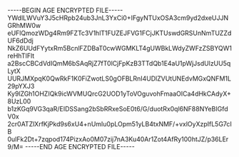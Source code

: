 -----BEGIN AGE ENCRYPTED FILE-----
YWdlLWVuY3J5cHRpb24ub3JnL3YxCi0+IFgyNTUxOSA3cm9yd2dxeUJJNGRhMW0w
eUFlQmozWDg4Rm9FZTc3V1hlT1FUZEJFVG1FCjJKTUswdGRSUnNmTUZZdUF6dDdj
NkZ6UUdFYytxRm5BcnlFZDBaT0cwWGMKLT4gUWBkLWdyZWFzZSBYQW1reHhTIFlt
a2BscCBCdVdIQmM6bSAqRjZ7fT0lCjFpKzB3TTdQb1E4aU1pWjJsdUlzUU5qLytX
UURJMXpqK0QwRkF1K0FiZwotLS0gOFBLRnI4UDlZVUtUNEdvMGxQNFM1L29pYXJ3
Ky9lZGh1OHZIQk9icWVMUQrcG2UOD1yToVOguvohFmaaOICa4dHkCAdyX+8UzL00
b1zKGq9VG3qaR/EIDSSang2bSbRRxeSoE0t6/G/duotRx0ql6NF88NYeBIGfdV0x
2cr0ATZlXrfKjPkd9s6xU4+nUmIu0pLOpm51yLB4txNMF/+vxlOyXzpIfL5G7cIB
0ulFk2Dt+7zqpod174PizxAo0M07zij7nA3Ku40Ar1Zot4AfRy100htJZ/p36LEr
9/M=
-----END AGE ENCRYPTED FILE-----
